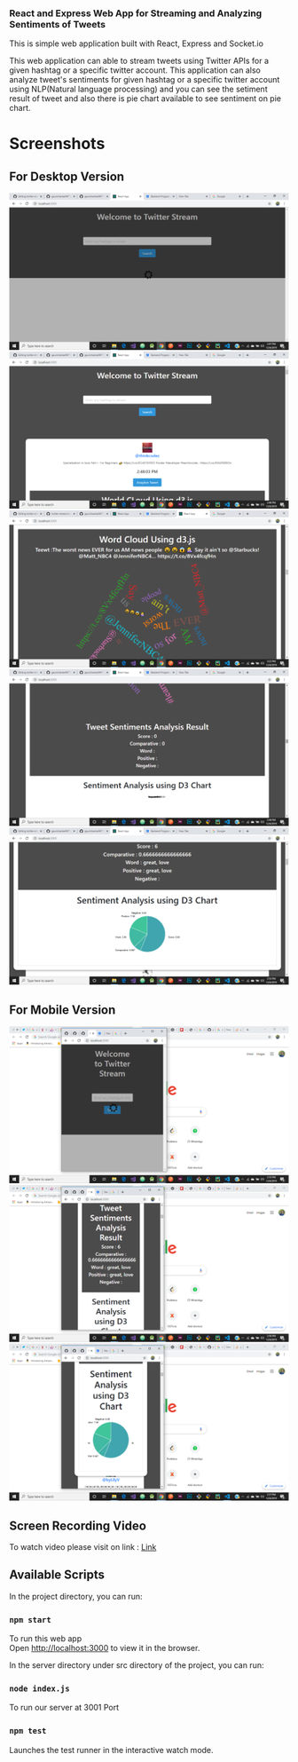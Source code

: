 ### React and Express Web App for Streaming and Analyzing Sentiments of Tweets
This is simple web application built with React, Express and Socket.io 

This web application can able to stream tweets using Twitter APIs for a given hashtag or a specific twitter account.
This application can also analyze tweet's sentiments for given hashtag or a specific twitter account using NLP(Natural language processing) and you can see the setiment result of tweet and
also there is pie chart available to see sentiment on pie chart.

# Screenshots 
## For Desktop Version
![](screenshots/1.png)
![](screenshots/2.png)
![](screenshots/3.png)
![](screenshots/4.png)
![](screenshots/5.png)

## For Mobile Version
![](screenshots/6.png)
![](screenshots/7.png)
![](screenshots/8.png)

## Screen Recording Video
To watch video please visit on link : [Link](https://drive.google.com/file/d/1sxp5aGVe8v2j-cqef1xnRhRLOFtr87Os/view)

## Available Scripts

In the project directory, you can run:

### `npm start`

To run this web app<br />
Open [http://localhost:3000](http://localhost:3000) to view it in the browser.

In the server directory under src directory of the project, you can run:

### `node index.js`

To run our server at 3001 Port 

### `npm test`

Launches the test runner in the interactive watch mode.<br />
